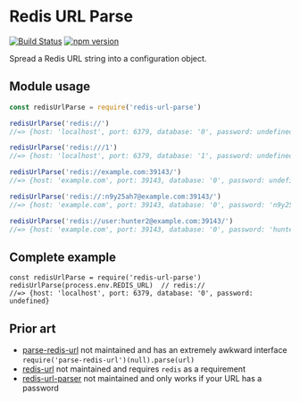 Redis URL Parse
===============

[![Build Status](https://travis-ci.org/crccheck/redis-url-parse.svg?branch=master)](https://travis-ci.org/crccheck/redis-url-parse)
[![npm version](https://badge.fury.io/js/redis-url-parse.svg)](https://badge.fury.io/js/redis-url-parse)

Spread a Redis URL string into a configuration object.

Module usage
------------

```javascript
const redisUrlParse = require('redis-url-parse')

redisUrlParse('redis://')
//=> {host: 'localhost', port: 6379, database: '0', password: undefined}

redisUrlParse('redis:///1')
//=> {host: 'localhost', port: 6379, database: '1', password: undefined}

redisUrlParse('redis://example.com:39143/')
//=> {host: 'example.com', port: 39143, database: '0', password: undefined}

redisUrlParse('redis://:n9y25ah7@example.com:39143/')
//=> {host: 'example.com', port: 39143, database: '0', password: 'n9y25ah7'}

redisUrlParse('redis://user:hunter2@example.com:39143/')
//=> {host: 'example.com', port: 39143, database: '0', password: 'hunter2'}
```


Complete example
----------------

```
const redisUrlParse = require('redis-url-parse')
redisUrlParse(process.env.REDIS_URL)  // redis://
//=> {host: 'localhost', port: 6379, database: '0', password: undefined}
```


Prior art
---------

* [parse-redis-url](https://github.com/laggyluke/node-parse-redis-url) not maintained and has an extremely awkward interface `require('parse-redis-url')(null).parse(url)`
* [redis-url](https://github.com/ddollar/redis-url) not maintained and requires `redis` as a requirement
* [redis-url-parser](https://github.com/cilindrox/redis-url-parser) not maintained and only works if your URL has a password
